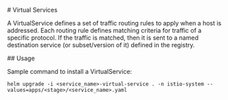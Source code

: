 # Virtual Services

A VirtualService defines a set of traffic routing rules to apply when a host is addressed. Each routing rule defines matching criteria for traffic of a specific protocol. If the traffic is matched, then it is sent to a named destination service (or subset/version of it) defined in the registry.

## Usage

Sample command to install a VirtualService:

```
helm upgrade -i <service_name>-virtual-service . -n istio-system --values=apps/<stage>/<service_name>.yaml
```
